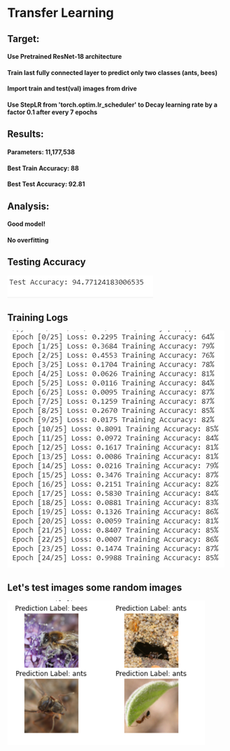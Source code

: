 # Transfer Learning


## Target:
#### Use Pretrained ResNet-18 architecture
#### Train last fully connected layer to predict only two classes (ants, bees)
#### Import train and test(val) images from drive 
#### Use StepLR from 'torch.optim.lr_scheduler' to Decay learning rate by a factor 0.1 after every 7 epochs
## Results:
#### Parameters: 11,177,538
#### Best Train Accuracy: 88
####  Best Test Accuracy: 92.81
## Analysis:
####  Good model!
#### No overfitting


## Testing Accuracy

![Testing Accuracy](https://github.com/RaviVaishnav20/Deep_Learning_Applications/blob/master/Transfer_Learning/test_accuracy.PNG)

## Training Logs

![Logs](https://github.com/RaviVaishnav20/Deep_Learning_Applications/blob/master/Transfer_Learning/training_logs.PNG)

## Let's test images some random images

![Testing Images](https://github.com/RaviVaishnav20/Deep_Learning_Applications/blob/master/Transfer_Learning/test_prediction.PNG)
